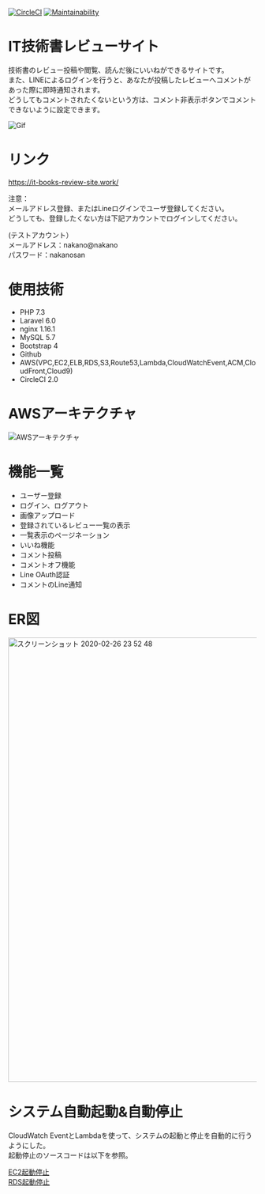 [![CircleCI](https://circleci.com/gh/drumnistnakano/IT-books-review-site/tree/master.svg?style=shield)](https://circleci.com/gh/drumnistnakano/IT-books-review-site/tree/master)  [![Maintainability](https://api.codeclimate.com/v1/badges/c3490185b36e4ae85c24/maintainability)](https://codeclimate.com/github/drumnistnakano/IT-books-review-site/maintainability)
# IT技術書レビューサイト　
技術書のレビュー投稿や閲覧、読んだ後にいいねができるサイトです。    
また、LINEによるログインを行うと、あなたが投稿したレビューへコメントがあった際に即時通知されます。   
どうしてもコメントされたくないという方は、コメント非表示ボタンでコメントできないように設定できます。  

![Gif](https://raw.github.com/wiki/drumnistnakano/IT-books-review-site/demo.gif)  

# リンク
https://it-books-review-site.work/

注意：  
メールアドレス登録、またはLineログインでユーザ登録してください。  
どうしても、登録したくない方は下記アカウントでログインしてください。  

(テストアカウント）  
メールアドレス：nakano@nakano  
パスワード：nakanosan  

# 使用技術
* PHP 7.3
* Laravel 6.0
* nginx 1.16.1
* MySQL 5.7
* Bootstrap 4
* Github
* AWS(VPC,EC2,ELB,RDS,S3,Route53,Lambda,CloudWatchEvent,ACM,CloudFront,Cloud9)
* CircleCI 2.0

# AWSアーキテクチャ
![AWSアーキテクチャ](https://user-images.githubusercontent.com/30113636/75353340-95636000-58ee-11ea-8d38-50940898879a.png)


# 機能一覧
* ユーザー登録
* ログイン、ログアウト
* 画像アップロード
* 登録されているレビュー一覧の表示
* 一覧表示のページネーション
* いいね機能
* コメント投稿
* コメントオフ機能
* Line OAuth認証
* コメントのLine通知

# ER図
<img width="899" alt="スクリーンショット 2020-02-26 23 52 48" src="https://user-images.githubusercontent.com/30113636/75356397-40761880-58f3-11ea-9e72-2920b921836d.png">

# システム自動起動&自動停止
CloudWatch EventとLambdaを使って、システムの起動と停止を自動的に行うようにした。  
起動停止のソースコードは以下を参照。  

[EC2起動停止](https://github.com/drumnistnakano/start-stop-EC2)  
[RDS起動停止](https://github.com/drumnistnakano/start-stop-RDS)  
